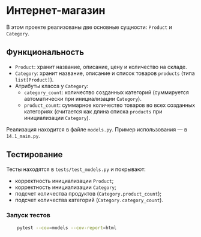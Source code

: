 # Интернет-магазин 

В этом проекте реализованы две основные сущности: `Product` и `Category`.

## Функциональность
- `Product`: хранит название, описание, цену и количество на складе.
- `Category`: хранит название, описание и список товаров `products` (типа `list[Product]`).
- Атрибуты класса у `Category`:
  - `category_count`: количество созданных категорий (суммируется автоматически при инициализации `Category`).
  - `product_count`: суммарное количество товаров во всех созданных категориях (считается как длина списка `products` при инициализации `Category`).

Реализация находится в файле `models.py`. Пример использования — в `14.1_main.py`.

## Тестирование
Тесты находятся в `tests/test_models.py` и покрывают:
- корректность инициализации `Product`;
- корректность инициализации `Category`;
- подсчет количества продуктов (`Category.product_count`);
- подсчет количества категорий (`Category.category_count`).

### Запуск тестов
```bash
    pytest --cov=models --cov-report=html
```


